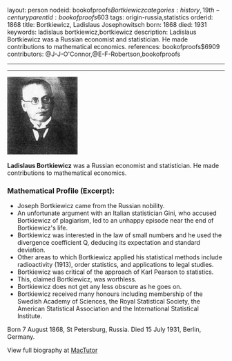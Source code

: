 layout: person
nodeid: bookofproofs$Bortkiewicz
categories: history,19th-century
parentid: bookofproofs$603
tags: origin-russia,statistics
orderid: 1868
title: Bortkiewicz, Ladislaus Josephowitsch
born: 1868
died: 1931
keywords: ladislaus bortkiewicz,bortkiewicz
description: Ladislaus Bortkiewicz was a Russian economist and statistician. He made contributions to mathematical economics.
references: bookofproofs$6909
contributors: @J-J-O'Connor,@E-F-Robertson,bookofproofs

---



---

![Bortkiewicz.jpg](https://github.com/bookofproofs/bookofproofs.github.io/blob/main/_sources/_assets/images/portraits/Bortkiewicz.jpg?raw=true)

**Ladislaus Bortkiewicz**  was a Russian economist and statistician. He made contributions to mathematical economics.

### Mathematical Profile (Excerpt):
* Joseph Bortkiewicz came from the Russian nobility.
* An unfortunate argument with an Italian statistician Gini, who accused Bortkiewicz of plagiarism, led to an unhappy episode near the end of Bortkiewicz's life.
* Bortkiewicz was interested in the law of small numbers and he used the divergence coefficient Q, deducing its expectation and standard deviation.
* Other areas to which Bortkiewicz applied his statistical methods include radioactivity (1913), order statistics, and applications to legal studies.
* Bortkiewicz was critical of the approach of Karl Pearson to statistics.
* This, claimed Bortkiewicz, was worthless.
* Bortkiewicz does not get any less obscure as he goes on.
* Bortkiewicz received many honours including membership of the Swedish Academy of Sciences, the Royal Statistical Society, the American Statistical Association and the International Statistical Institute.

Born 7 August 1868, St Petersburg, Russia. Died 15 July 1931, Berlin, Germany.

View full biography at [MacTutor](https://mathshistory.st-andrews.ac.uk/Biographies/Bortkiewicz/)
